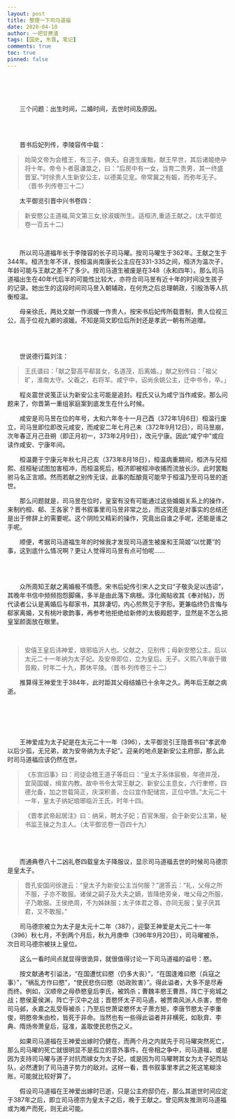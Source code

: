 ```yaml
---
layout: post
title: 整理一下司马道福
date: 2020-04-10
author: 一把甘蔗渣
tags: [国史, 东晋, 笔记]
comments: true
toc: true
pinned: false
---
```


<br/>

　　

　　三个问题：出生时间，二婚时间，去世时间及原因。

<br/>

<br/>

　　晋书后妃列传，李陵容传中载：

>始简文帝为会稽王，有三子，俱夭。自道生废黜，献王早世，其后诸姬绝孕将十年。帝令卜者扈谦筮之，曰：“后房中有一女，当育二贵男，其一终盛晋室。”时徐贵人生新安公主，以德美见宠。帝常冀之有娠，而弥年无子。（晋书·列传卷三十二）

　　太平御览引晋中兴书卷四：

>新安愍公主道福,简文第三女,徐淑媛所生。适桓济,重适王献之。(太平御览卷一百五十二) 

<br/>

　　所以司马道福年长于李陵容的长子司马曜。按司马曜生于362年。王献之生于344年。桓济生年不详，按桓温尚南康长公主应在331-335之间，桓济为温次子，年龄可能与王献之差不了多少。按司马道生被废是在348（永和四年）。那么司马道福出生在40年代后半的可能性比较大，亦符合司马昱有近十年的时间没生孩子的记录。她出生的这段时间司马昱入朝辅政，在何充之后总理朝政，引殷浩等人抗衡桓温。

　　母亲徐氏，两处文献一作淑媛一作贵人，按宋书后妃传所载晋制，贵人位视三公，高于位视九卿的淑媛。不知是简文即位后所封还是孝武一朝有所追赠。

<br/>

<br/>


　　世说德行篇刘注：

>王氏谱曰：「献之娶高平郗昙女，名道茂，后离婚。」献之别传曰：「祖父旷，淮南太守。父羲之，右将军。咸宁中，诏尚余姚公主，迁中书令，卒。」

　　程炎震世说笺正认为新安公主可能是追封。程氏又认为咸宁当作咸安。那么问题来了，你晋第一重组家庭案到底发生在什么时候。

　　咸安是司马昱在位的年号，太和六年冬十一月己酉（372年1月6日）桓温行废立，司马昱即位即改元咸安，而咸安二年七月己未（372年9月12日），司马昱崩，次年春正月己丑朔（即正月初一，373年2月9日），改元宁康。因此“咸宁中”或应读作咸安、宁康年间。

　　桓温薨于宁康元年秋七月己亥（373年8月18日），桓温病重期间，桓济与兄桓熙、叔桓秘试图加害桓冲，而桓温死后，桓济即被桓冲收捕而流放长沙。此时罢黜驸马名正言顺。然而若献之别传无误，此事的酝酿竟可能早于桓温乃至司马昱的逝世。

　　那么问题就是，司马昱在位时，皇室有没有可能通过这些婚姻关系上的操作，来制约桓、郗、王各家？晋书叙事里司马昱非常之怂，而这究竟是对事实的总结还是出于修辞上的需要呢。这个阴险又精彩的操作，究竟出自谁之手呢，还能是谁之手呢。

　　顺便，考据司马道福生年的时候我才发现司马道生被废和王简姬“以忧薨”的事，这到底什么情况啊？更让人觉得司马昱有点可怕呢……

<br/>

<br/>

　　众所周知王献之离婚极不情愿。宋书后妃传引宋人之文曰“子敬灸足以违诏”，其晚年书信中频频抱怨脚痛，多半是由此落下病根。淳化阁帖收其《奉对帖》，历代读者公认是离婚后与郗家书，其辞凄切，内心煎熬见于字形。更兼临终仍言悔与郗家离婚，又有桃叶歌韵事，再参考他拒绝给新修的太极殿题字，显然是不怎么把皇室颜面放在眼里。

<br/>

>安僖王皇后讳神爱，琅邪临沂人也。父献之，见别传；母新安愍公主。后以太元二十一年纳为太子妃。及安帝即位，立为皇后。无子。义熙八年崩于徽音殿，时年二十九，葬休平陵。（晋书·列传卷三十二）

　　推算得王神爱生于384年，此时距其父母结婚已十余年之久。两年后王献之病逝。

<br/>

<br/>　　

　　王神爱成为太子妃是在太元二十一年（396），太平御览引王隐晋书曰“孝武帝以后少孤，无兄弟，故为安帝纳为太子妃”。迎亲的地点是新安公主府邸，那么此时司马道福应该仍然在世。

>《东宫旧事》曰：司徒会稽王道子等启曰：“皇太子系体宸极，年德并茂，宜简国媛，缉宣内教。故中书令太常王献之、新安公主息女，六行聿修，四德允备，加之世载简正，庆深积善，佥曰宜作配储宫，正位中馈。”太元二十一年，皇太子纳妃琅琊临沂王氏，时年十四。

>《晋孝武帝起居注》曰：纳采，聘太子妃；百官朱服，会于新安公主第，秘书监王操之为主人。（太平御览卷一百四十九）

<br/>　　

　　而通典卷八十二凶礼卷四载皇太子降服议，显示司马道福去世的时候司马德宗是皇太子。

>晋孔安国问徐邈云：“皇太子为新安公主当何服？”邈答云：“礼，父母之所不服，子亦不敢服。诸侯之嗣子及大夫之嫡，皆降绝旁亲，唯父母之所服，子乃敢服。王侯绝周，不为姊妹服；太子体君之尊，亦同无服；皇子厌其君，又不敢服。”

　　司马德宗被立为太子是太元十二年（387），迎娶王神爱是太元二十一年（396）秋七月，不到两个月后，秋九月庚申（396年9月20日），司马曜被杀，次日司马德宗被扶上皇位。

　　这么一看时间点就显得很诡异，就很值得讨论一下司马道福的谥号：愍。

　　按文献通考引谥法，“在国遭忧曰愍（仍多大丧）”，“在国逢难曰愍（兵寇之事）”，“祸乱方作曰愍”，“使民悲伤曰愍（妨政败害）”。得此谥者，大多不是尽寿而终。例如，汉顺帝之母恭愍皇后李氏，被鸩杀；曹魏丰愍王曹昂，阵亡于宛城之战；愍侯夏侯渊，阵亡于汉中之战；晋愍怀太子司马遹，被贾南风派人杀害，愍帝司马邺，永嘉之乱受辱被杀；乃至后世萧梁愍怀太子萧方矩，李唐节愍太子李重俊，明愍帝朱由检，皆死于非命。当然也有一些得此谥者并非横死，如耿弇、李典、隋炀帝萧皇后，寇准，盖取使民悲伤之义。

　　如果司马道福在王神爱出嫁时仍健在，而两个月之内就先于司马曜突然死亡，那么司马曜的死亡就很明显不是孤立的意外事件。在帝相之争中，司马道福，或是因为支持司马曜与道子对抗而嫁女为太子妃，或是因为司马曜聘其女为太子妃而站队，必然遭到了司马道子势力的敌对。这样一看，晋书叙事里孝武之死这笔糊涂账，可能就比较好算了。

　　假设司马道福在王神爱出嫁时已逝，只是公主府邸仍在，那么其逝世时间应定于387年之后，即立司马德宗为皇太子之后，晚于王献之。曾见网友推测司马道福或为难产而死，则无此可能。

<br/>
　　
